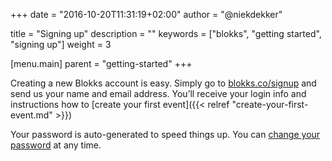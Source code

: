 +++
date            = "2016-10-20T11:31:19+02:00"
author          = "@niekdekker"

title           = "Signing up"
description     = ""
keywords        = ["blokks", "getting started", "signing up"]
weight          = 3

[menu.main]
parent          = "getting-started"
+++

Creating a new Blokks account is easy. Simply <span class='action'>go to [blokks.co/signup](https://blokks.co/signup)</span> and send us your name and email address. You’ll receive your login info and instructions how to [create your first event]({{< relref "create-your-first-event.md" >}})

Your password is auto-generated to speed things up. You can [change your password](http://gettingstarted/settings) at any time.
